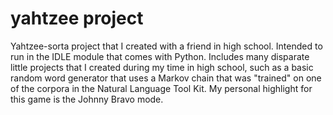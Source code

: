 # yahtzee project
 Yahtzee-sorta project that I created with a friend in high school. Intended to run in the IDLE module that comes with Python.
Includes many disparate little projects that I created during my time in high school, such as a basic random word generator that uses a Markov chain that was "trained" on one of the corpora in the Natural Language Tool Kit. 
My personal highlight for this game is the Johnny Bravo mode.